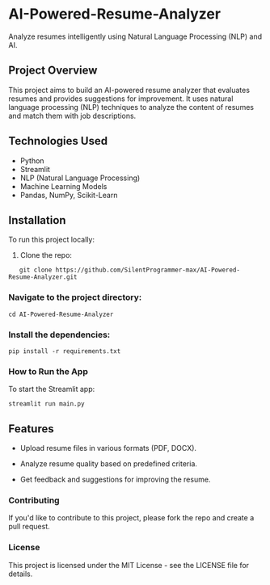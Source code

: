 # AI-Powered-Resume-Analyzer
Analyze resumes intelligently using Natural Language Processing (NLP) and AI.

## Project Overview
This project aims to build an AI-powered resume analyzer that evaluates resumes and provides suggestions for improvement. It uses natural language processing (NLP) techniques to analyze the content of resumes and match them with job descriptions.

## Technologies Used






- Python
- Streamlit
- NLP (Natural Language Processing)
- Machine Learning Models
- Pandas, NumPy, Scikit-Learn

## Installation
To run this project locally:
1. Clone the repo: 
```
   git clone https://github.com/SilentProgrammer-max/AI-Powered-Resume-Analyzer.git
```
### Navigate to the project directory:

``` 
cd AI-Powered-Resume-Analyzer
```
### Install the dependencies:
```
pip install -r requirements.txt
```
### How to Run the App
To start the Streamlit app:
```
streamlit run main.py
```
## Features
- Upload resume files in various formats (PDF, DOCX).

- Analyze resume quality based on predefined criteria.

- Get feedback and suggestions for improving the resume.

### Contributing
If you'd like to contribute to this project, please fork the repo and create a pull request.

### License
This project is licensed under the MIT License - see the LICENSE file for details.
